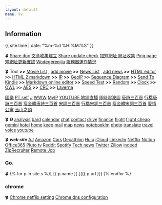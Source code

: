```yaml
---
layout: default
name: VV
---
```

## Information

{{ site.time | date: "%m-%d %H:%M:%S" }}


🍀
[Share doc](https://go.jwint.net/doclist)
[文章收集建立](https://go.jwint.net/A-doc-create)
[Share update check](https://go.jwint.net/share-update-check)
[加短網址 網址收集](https://go.jwint.net/url)
[Ping page](https://go.jwint.net/pingpage)
[短網址更新確認](https://go.jwint.net/dwzgxqr)
[Wodegerenjilu](https://go.jwint.net/wodegerenjilu)
[服務器運作情況](https://go.jwint.net/srvoperstatus)


🍀 Tool
**>>** [Movie List](https://d.jwint.net/movie%20list)
, [add movie](https://go.jwint.net/zzz240408144224)
**>>** [News List](https://d.jwint.net/NewsList)
, [add news](https://go.jwint.net/zzz240430141619)
**>>** [HTML editor](https://go.jwint.net/webedit)
**>>** [HTML 2 markdown](https://go.jwint.net/htmlToMarkdown)
**>>** [IP](https://go.jwint.net/ip)
**>>** [GeoIP](https://go.jwint.net/geoip)
**>>** [Sequence Diagram](https://seq.jwint.net/)
**>>** [Send To Kindle](https://go.jwint.net/sendtokindle)
**>>** [Markdown online editor](https://go.jwint.net/copyHtmlToMarkdown)
**>>** [Speed Test](https://go.jwint.net/speedtest)
**>>** [Random](https://d.jwint.net/AES)
**>>** [Clock](https://go.jwint.net/zzz240604101122)
**>>** [OWL](https://d.jwint.net/owl)
**>>** [AES](https://d.jwint.net/AES)
**>>** [CRC](https://j.jwint.net/hash)
**>>** [Laverna](https://j.jwint.net/laverna)

[國樂](https://v.jwint.net/s/zzz240413183334)
[PT self](https://go.jwint.net/zzz240509155818)
[J](https://j.jwint.net/)
[WWW](https://www.jwint.net/)
[MyIP](https://go.jwint.net/myip)
[YOUTUBE 地震直播](https://goo.gl/mcGmDE)
[即時震波圖](https://palert.earth.sinica.edu.tw/realtime)
[唐詩三百首](https://s.jwint.net/doc/唐詩三百首)
[行楷唐詩三百首](https://s.jwint.net/doc/唐詩三百首.pdf)
[瘦金體唐詩三百首](https://s.jwint.net/doc/唐詩三百首_瘦金體.pdf)
[宋詞三百首](https://s.jwint.net/doc/宋詞三百首)
[行楷宋詞三百首](https://s.jwint.net/doc/宋詞三百首.pdf)
[瘦金體宋詞三百首](https://s.jwint.net/doc/宋詞三百首_瘦金體.pdf)
[愛情公寓](https://go.jwint.net/yyy%20iLOVE.html)
[玉山之頂](https://go.jwint.net/zzz240603150141.html)

🍀
***G***
[analysis](https://analytics.google.com/)
[bard](https://bard.google.com/)
[calendar](https://calendar.google.com/)
[chat](https://mail.google.com/chat/)
[contact](https://contacts.google.com/)
[drive](https://drive.google.com/)
[finance](https://www.google.com/finance/portfolio/watchlist)
[flight](https://www.google.com/travel/flights)
[flight cheap](https://www.google.com/travel/explore)
[gemini](https://gemini.google.com/app)
[hotel](https://www.google.com/travel/search)
[home](https://home.google.com/)
[keep](https://keep.google.com/)
[mail](https://mail.google.com/)
[map](https://www.google.com.tw/maps/)
[news](https://news.google.com/home?hl=en-US&gl=US&ceid=US:en)
[notebooklm](https://notebooklm.google.com/)
[photo](https://photos.google.com/)
[translate](https://go.jwint.net/translate)
[travel](https://www.google.com/travel/)
[voice](https://voice.google.com/)
[youtube](https://www.youtube.com/)



🍀
***web site***
[AJ](https://go.jwint.net/aj)
[Amazon](https://www.amazon.com/)
[Cars](https://www.cars.com/)
[Decathlon](https://www.decathlon.com/)
[Hulu](https://www.hulu.com/content?tab=tv)
[iCloud](https://www.icloud.com/)
[Linkedin](https://www.linkedin.com/feed/)
[Netflix](https://www.netflix.com/)
[Notion](https://www.notion.so/)
[Office365](https://www.microsoft365.com/)
[Pluto tv](https://pluto.tv/en/live-tv/5268abcd0ce20a8472000114)
[Reddit](https://www.reddit.com/)
[Spotify](https://open.spotify.com/)
[Tech news](https://technews.tw/)
[Twitter](https://twitter.com/)
[Zillow](https://www.zillow.com/)
[indeed](https://v.jwint.net/s/zzz240514100647.html)
[ZipRecruiter](https://v.jwint.net/s/zzz240514100727.html)
[Remote Job](https://v.jwint.net/s/zzz240514100810.html)



### Go.

🍀
{% for p in site.s %}[ {{ p.name }}.]({{ p.url }}) {% endfor %}




### chrome

🍀
[Chrome netflix setting](chrome://settings/content/all?searchSubpage=netflix)
[Chrome dns configuration](chrome://net-internals/#dns)

